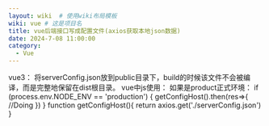 ```yaml
---
layout: wiki  # 使用wiki布局模板
wiki: vue # 这是项目名
title: vue后端接口写成配置文件(axios获取本地json数据)
date: 2024-7-08 11:00:00
category:
  - Vue
---
```


vue3： 将serverConfig.json放到public目录下，build的时候该文件不会被编译，而是完整地保留在dist根目录。 vue中js使用： 如果是product正式环境： if (process.env.NODE\_ENV == 'production') { getConfigHost().then(res=>{ //Doing }) } function getConfigHost(){ return axios.get('./serverConfig.json') }